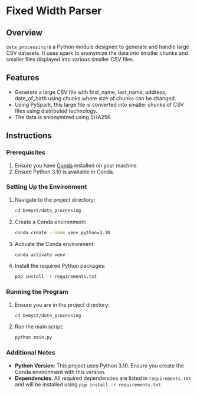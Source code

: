 # Fixed Width Parser

## Overview

`data_processing` is a Python module designed to generate and handle large CSV datasets. It uses spark to anonymize the data into smaller chunks and smaller files displayed into various smaller CSV files.

## Features

- Generate a large CSV file with  first_name, last_name, address, date_of_birth using chunks where size of chunks can be changed.
- Using PySpark, this large file is converted into smaller chunks of CSV files using distributed technology.
- The data is anionymized using SHA256

## Instructions

### Prerequisites

1. Ensure you have [Conda](https://docs.conda.io/projects/conda/en/latest/user-guide/install/index.html) installed on your machine.
2. Ensure Python 3.10 is available in Conda.

### Setting Up the Environment

1. Navigate to the project directory:
    ```sh
    cd Demyst/data_processing
    ```

2. Create a Conda environment:
    ```sh
    conda create --name venv python=3.10
    ```

3. Activate the Conda environment:
    ```sh
    conda activate venv
    ```

4. Install the required Python packages:
    ```sh
    pip install -r requirements.txt
    ```

### Running the Program

1. Ensure you are in the project directory:
    ```sh
    cd Demyst/data_processing
    ```

2. Run the main script:
    ```sh
    python main.py
    ```

### Additional Notes

- **Python Version**: This project uses Python 3.10. Ensure you create the Conda environment with this version.
- **Dependencies**: All required dependencies are listed in `requirements.txt` and will be installed using `pip install -r requirements.txt`.
